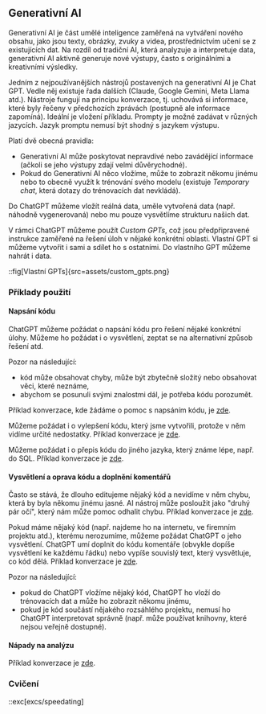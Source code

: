 ## Generativní AI

Generativní AI je část umělé inteligence zaměřená na vytváření nového obsahu, jako jsou texty, obrázky, zvuky a videa, prostřednictvím učení se z existujících dat. Na rozdíl od tradiční AI, která analyzuje a interpretuje data, generativní AI aktivně generuje nové výstupy, často s originálními a kreativními výsledky.

Jedním z nejpoužívanějších nástrojů postavených na generativní AI je Chat GPT. Vedle něj existuje řada dalších (Claude, Google Gemini, Meta Llama atd.). Nástroje fungují na principu konverzace, tj. uchovává si informace, které byly řečeny v předchozích zprávách (postupně ale informace zapomíná). Ideální je vložení příkladu. Prompty je možné zadávat v různých jazycích. Jazyk promptu nemusí být shodný s jazykem výstupu.

Platí dvě obecná pravidla:

* Generativní AI může poskytovat nepravdivé nebo zavádějící informace (ačkoli se jeho výstupy zdají velmi důvěrychodné).
* Pokud do Generativní AI něco vložíme, může to zobrazit někomu jinému nebo to obecně využít k trénování svého modelu (existuje *Temporary chat*, která dotazy do trénovacích dat nevkládá).

Do ChatGPT můžeme vložít reálná data, uměle vytvořená data (např. náhodně vygenerovaná) nebo mu pouze vysvětlíme strukturu našich dat.

V rámci ChatGPT můžeme použít *Custom GPTs*, což jsou předpřipravené instrukce zaměřené na řešení úloh v nějaké konkrétní oblasti. Vlastní GPT si můžeme vytvořit i sami a sdílet ho s ostatními. Do vlastního GPT můžeme nahrát i data.

::fig[Vlastní GPTs]{src=assets/custom_gpts.png}

### Příklady použití

#### Napsání kódu

ChatGPT můžeme požádat o napsání kódu pro řešení nějaké konkrétní úlohy. Můžeme ho požádat i o vysvětlení, zeptat se na alternativní způsob řešení atd.

Pozor na následující:

* kód může obsahovat chyby, může být zbytečně složitý nebo obsahovat věci, které neznáme,
* abychom se posunuli svými znalostmi dál, je potřeba kódu porozumět.

Příklad konverzace, kde žádáme o pomoc s napsáním kódu, je [zde](https://chatgpt.com/share/674cd60b-e210-800d-b259-209fd924831c).

Můžeme požádat i o vylepšení kódu, který jsme vytvořili, protože v něm vidíme určité nedostatky. Příklad konverzace je [zde](https://chatgpt.com/share/674cda14-c3b0-800d-931f-39b3c415b603).

Můžeme požádat i o přepis kódu do jiného jazyka, který známe lépe, např. do SQL. Příklad konverzace je [zde](https://chatgpt.com/share/674dc519-90c4-800d-97e5-88e0dd3bd7c6).

#### Vysvětlení a oprava kódu a doplnění komentářů

Často se stává, že dlouho editujeme nějaký kód a nevidíme v něm chybu, která by byla někomu jinému jasné. AI nástroj může posloužit jako "druhý pár očí", který nám může pomoc odhalit chybu. Příklad konverzace je [zde](https://chatgpt.com/share/674ddf18-ea18-800d-918a-43b3835c8ced).

Pokud máme nějaký kód (např. najdeme ho na internetu, ve firemním projektu atd.), kterému nerozumíme, můžeme požádat ChatGPT o jeho vysvětlení. ChatGPT umí doplnit do kódu komentáře (obvykle dopíše vysvětlení ke každému řádku) nebo vypíše souvislý text, který vysvětluje, co kód dělá. Příklad konverzace je [zde](https://chatgpt.com/share/674de060-d878-800d-bffa-ddba6f06eac9).

Pozor na následující:

* pokud do ChatGPT vložíme nějaký kód, ChatGPT ho vloží do trénovacích dat a může ho zobrazit někomu jinému,
* pokud je kód součástí nějakého rozsáhlého projektu, nemusí ho ChatGPT interpretovat správně (např. může používat knihovny, které nejsou veřejně dostupné).

#### Nápady na analýzu

Příklad konverzace je [zde](https://chatgpt.com/share/674cd895-7824-800d-810e-21dc51300ba5).

### Cvičení
::exc[excs/speedating]
